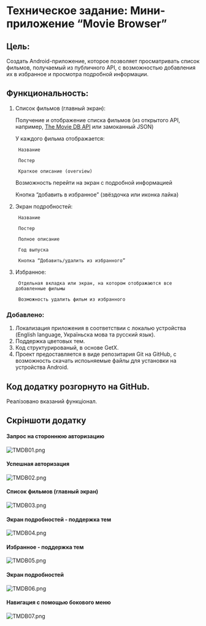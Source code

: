# Техническое задание: Мини-приложение “Movie Browser”

## Цель:

Создать Android-приложение, которое позволяет просматривать список фильмов, получаемый из публичного API, с возможностью добавления их в избранное и просмотра подробной информации.

## Функциональность:

1. Список фильмов (главный экран):
    
    Получение и отображение списка фильмов (из открытого API, например, [The Movie DB API](https://developers.themoviedb.org/3/getting-started/introduction) или замоканный JSON)

    У каждого фильма отображается:

        Название

        Постер

        Краткое описание (overview)

    Возможность перейти на экран с подробной информацией

    Кнопка “добавить в избранное” (звёздочка или иконка лайка)

2. Экран подробностей:

        Название

        Постер

        Полное описание

        Год выпуска

        Кнопка “Добавить/удалить из избранного”

3. Избранное:

        Отдельная вкладка или экран, на котором отображаются все добавленные фильмы

        Возможность удалить фильм из избранного

### Добавлено:
1. Локализация приложения в соответствии с локалью устройства (English language, Україньска мова та русский язык).
2. Поддержка цветовых тем.
3. Код структурированый, в основе GetX.
4. Проект предоставляется в виде репозитария Git на GitHub, с возможность скачать испоьняемые файлы для установки на устройства Android.


## Код додатку розгорнуто на GitHub.
Реалізовано вказаний функціонал. 
## Скріншоти додатку

#### Запрос на стороннюю авторизацию
![TMDB01.png](/screenshots/TMDB01.png)

#### Успешная авторизация
![TMDB02.png](/screenshots/TMDB02.png)

#### Список фильмов (главный экран)
![TMDB03.png](/screenshots/TMDB03.png)

#### Экран подробностей - поддержка тем
![TMDB04.png](/screenshots/TMDB04.png)

#### Избранное - поддержка тем
![TMDB05.png](/screenshots/TMDB05.png)

#### Экран подробностей
![TMDB06.png](/screenshots/TMDB06.png)

#### Навигация с помощью бокового меню
![TMDB07.png](/screenshots/TMDB07.png)
